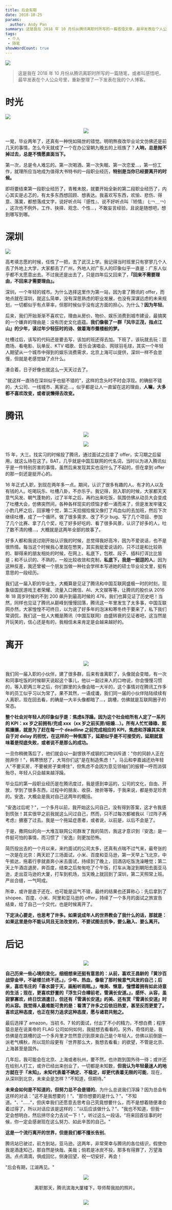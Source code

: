 ```yaml
---
title: 后会有期
date: 2018-10-25
params:
  author: Andy Pan
summary: 这是我在 2018 年 10 月份从腾讯离职时所写的一篇感悟文章，最早发表在个人公众号里，重新整理了一下发表在我的个人博客这里。
tags:
 - 个人
 - 随笔
showWordCount: true
---
```


![](https://res.strikefreedom.top/static_res/blog/figures/1440x90074209c29dfcf726-6af3c4c1.jpg)

> 这是我在 2018 年 10 月份从腾讯离职时所写的一篇随笔，或者叫感悟吧，最早发表在个人公众号里，重新整理了一下发表在我的个人博客。

# 时光

![](https://res.strikefreedom.top/static_res/blog/figures/11ea8b3b047b32b628e3c22c5cb41fa7sz20981-8576e506.gif)

```
```

<div align="center">

<div align="center"></div>

<div align="center"></div>

<div align="center"></div>

<div align="center"></div>

<img src="https://res.strikefreedom.top/static_res/blog/figures/f93132e16cc24a1e40eccd46b59574c1sz842675-300e11b2.gif" />  </div>

一晃，毕业两年了，还真有一种恍如隔世的错觉。明明熬夜改毕业论文仿佛还是前几天的事情，怎么今天就成了一个在办公室朝九晚五的上班族了？**人呐，总是抛不掉过去，总是不情愿直面当下。**

第一次，总是令人难忘的。第一次喝酒、第一次失眠、第一次恋爱...，第一份工作，就理所应当地成为值得大书特书的一段职业经历，**特别是当你已经要离开的时候。**

即将要结束第一段职业经历了，青稚未脱，就要开始全新的第二段职业经历了，内心其实是忐忑的，有太多东西想回顾、想表达。我喜欢写东西，欢愉、悲伤、得意、落寞，都想落成文字，说好听点叫『感性』、说不好听点叫『矫情』  (;￢＿￢)   ，这次也不例外，工作、抉择、观念、个性...，不敢妄言经验，且说是随想吧，想到哪写到哪。

# 深圳

![](https://res.strikefreedom.top/static_res/blog/figures/1YGUtlqZQqAJEtFFUWGbQ-1f164b05.jpeg)

高考填志愿的时候，任性了一把，去了武汉上学。我记得当时班里只有寥寥几个人去了外地上大学，大家都去了广州，外地人对广东人的印象似乎一直是：广东人似乎都不太愿意出去。不过我还是出去了，只是四年后又回来了，**『回来不需要理由，不回来才需要理由』。**

深圳，一个年轻的城市。为什么选择这里作为第一站，因为拿了腾讯的 offer，而地点就在深圳，就这么简单，没有深思熟虑的职业发展，也没有深谋远虑的未来规划，一切都似乎有点草率，但那时候似乎没有这方面的担心，为什么？**因为年轻**。

后来，我们开始渐渐不喜欢它，理由从房价、物价、娱乐消费到城市建设，最搞笑的一个嫌弃的理由是：没有历史文化底蕴。**我们像极了一群『风华正茂，指点江山』的少年，读过年少轻狂时的诗、做着海市蜃楼般的梦。**

吐槽过后，该写的代码还是要去写，该加的班还得去加。下班了，该玩就去玩：逛商场、看电影、玩单反、KTV 唱歌、音乐会演唱会、网球羽毛球，其实一个年轻人期望从一个城市中得到的娱乐消费需求，北京上海可以提供，深圳一样不会怠慢，但就是老感觉缺了点什么。

凑合着，日子好像也就这么一天天过去了。

"就这样一直待在深圳似乎也挺不错的"，这样的念头时不时会浮现。的确挺不错的，大公司、一线城市、离家近...，似乎都是让人一直留在这的理由，**人嘛，大多都不喜欢改变，或者说懒得去改变。**

# 腾讯

```
```

<div align="center">
<img src="https://res.strikefreedom.top/static_res/blog/figures/252b1b4031e248d1b7dc2c03592c82a3sz29047-d5248a7b.png" />

<img src="https://res.strikefreedom.top/static_res/blog/figures/8505b0960f901ead966d0d0c87b1790bsz25988-c2ee720c.jpg" /></div>

15 年，大三。找实习的时候投了腾讯，通过面试之后拿了 offer，实习期之后留用，就这么待在这了。BAT，几乎就是中国互联网的代名词，当时以为进入腾讯似乎是一件特别厉害的事情，虽然后来发现其实也没什么了不起的，但在拿到 offer 的那一刻还是挺开心的。

16 年正式入职，到现在两年多一点。期间，认识了很多有趣的人、有才的人以及有钱的人。吃喝玩乐、吐槽八卦，不亦乐乎。我记得，刚入职的时候，大家都天天意气风发、朝气蓬勃的，过了半年之后，再约出来吃饭，氛围仿佛从动员大会变成了吐槽大会，仿佛突然间，各种各样现实的烦恼才都一涌而来了，但是发发牢骚又小酌几杯之后，回家睡个觉，第二天拾掇拾掇又像打了鸡血似的去加班，然后下次继续吐槽，成了一个循环。做了很多需求、改了不少 bug、写了几个项目、参加了几个比赛、拿了几个奖，吃了好多好吃的、看了很多风景，认识了好多的人，吐了数不清的槽...，大概就是这两年全部的故事了。

好多人都和我说过刚开始认识我的时候，总觉得我好高冷，因为不爱说话，也不是很热情。每当这个时候我心里就在憋笑，其实我挺爱说话的，只不过是和比较熟的、聊得来的朋友相处的时候，在网上、私底下，包袱、段子、插科打诨比比皆是；和不认识的、不熟的，一般比较收敛和克制，**私底下，我是一挺逗的人**。因为这种反差，我还曾被一个朋友当做一种社会学样本写进她的硕士毕业论文里，挺有意思的一段经历。

我们这一届入职的毕业生，大概算是见证了腾讯和中国互联网盛极一时的时刻，现象级国民游戏王者荣耀、流量入口微信、AI、大文娱等等，让腾讯的股价从 2016 年 18 周岁时候的不到 200 飙升到最高时候的 476，我们也算见证了历史吧！当然，同样也见证了腾讯从巅峰到慢慢回落，腾讯这一年里发生了太多事，中国互联网亦然，大家惶惶不可终日，以为说了好多年的泡沫和寒冬终于要来了，私下我们常调侃，我们这一批人大概是腾讯（中国互联网）由盛转衰的见证者吧，这当然是开玩笑的，信心还是有的，我相信未来肯定是会越来越好的。

# 离开

```
```

<div align="center">
<img src="https://res.strikefreedom.top/static_res/blog/figures/500fd9f9d72a605988ac4a832d34349b023bbaef.png" /></div>

我们同一届入职的小伙伴，建了很多群，后来有谁离职了，头像就会变暗，有一次和同事吃饭的时候聊天说起这个事儿，他以一副过来人的口吻说，你会慢慢习惯的，等入职两三年之后，你们群里的头像会暗一大半的，这个事情对在腾讯工作多年的员工似乎习以为常了。果不其然，一语成谶，我们同一届的小伙伴陆陆续续有人离职，现在回去看，的确是一大半头像都暗了...，跳槽，仿佛就是互联网圈子的常态。

**整个社会对年轻人的印象似乎是：焦虑&浮躁。因为这个社会给所有人定了一系列的 KPI：xx 岁之前拥有/完成 xxx（xx 岁之前买房/结婚...）。所有人忙忙碌碌、熙熙攘攘，就是为了赶在每一个 deadline 之前完成相应的 KPI，焦虑和浮躁其实来自于对 delay 的担忧，在这样的一种氛围下，延期似乎是不可接受的，延期就意味着是彻底失败，或者说不是那么的成功。**

一旦你稍微落后了，他们就会以一副恨铁不成钢的口吻训斥道："你的同龄人正在抛弃你！"，韩寒愤怒了，大骂你们这"是在制造焦虑！"，马云和李嘉诚还劝年轻人"不要买房，不要被房子束缚住"，但焦虑不会因为意见领袖们的振臂一呼而消弭殆尽，年轻人只会越来越浮躁。

毕业后的第一段职业经历是在腾讯度过，我是感到幸运的，公司的文化，自由、开放，学到了很多东西，过程中的朋友、收获、挫折等等，于我来说，都是弥足珍贵的。安逸，大概会是我对自己这两年的概括。

"安逸过后呢？"，一个多月以前，我开始这么问自己，没有得到答案，这才令我感到慌张！其实很早之前我就这么问过自己，然而，只不过每次都被我以『过阵子再考虑』搪塞了过去。我是一个拖延症患者，或者说，以前是，以后不会是了。

于是，撒网似的向一大堆互联网公司群发了我的简历，我这才意识到『安逸』是一件挺可怕的事情，而习惯了『安逸』则更加恐怖。

简历投出去的一个月以来，来约面试的公司太多，还真有点喘不过气来，最夸张的一次是在北京：两天赶了三场面试，小米、百度和亚马逊，第一天早上飞北京，中午抵达，拖着行李就直奔小米去面试，持续到了晚上，回酒店吃饭洗澡睡觉；第二天上午酒店退房，奔百度，结束之后匆匆吃了个午饭，打车从海淀到朝阳去面亚马逊，走出亚马逊的大厦，打车到机场，当天晚上就回到了深圳，第二天照常上班。严丝合缝，一气呵成。

所幸，或许是底子还在、也可能是运气不错，最终的结果也还算称心：先后拿到了 shopee、百度、小米、阿里和亚马逊的 offer，持续了一个多月的面试之旅宣告结束，给了自己一个交代，也是时候离开了。

**下定决心要走，也思考了许多。如果说成年人的世界教会了我什么的话，那就是：如果这里是你不能认同且无法改变的，不要试图去抗争，要么融入、要么离开。**

# 后记

```
```

<div align="center">
<img src="https://res.strikefreedom.top/static_res/blog/figures/142f02ccabf50dab107ae88d0fe0e2a6sz1035945-42f111b6.gif" /></div>

**自己历来一些心境的变化，细细想来还挺有意思的：从前，喜欢王昌龄的『黄沙百战穿金甲，不破楼兰终不还。』，少年、热血，像极了那时候意气风发的自己；后来，喜欢韦庄的『春水碧于天，画船听雨眠。』，唯美、惬意，憧憬着拥有如此诗意的生活；现在，更喜欢舒亶的『浮生只合樽前老，雪满长安道。』，感怀、从容，虽寂寥寡欢，终日饮酒遣日，但还有『雪满长安道』的美、还有赏『雪满长安道』时的从容。我觉得人最难能可贵的是：看清了许多之后依旧热爱，甚至反而更爱了。喜欢这种态度，也正在努力追求这种态度，愿与诸君共勉之。**

最后选择了 amazon，当初 6、7 轮的面试，付出了不小的精力，不想白费；程序猿总是在说美帝的 FLAG 公司如何如何，我挺想去看看的。另外，奇怪的是，我仿佛是在跳槽的这一个多月里才忽然意识到原来自己是个年轻人，仿佛以前倒是一派老气横秋，所以现阶段更有『世界那么大，我想去看看』的欲望，不管是北京、上海甚至是国外。

几年后，我可能会在北京、上海或者杭州，要不然，也许跑到国外待一待；或许还在给别人打工，或许已经出来创业了，一切都是未知数，**但我认为年轻最迷人的地方就在于『未知』，未知代表着不确定、不稳定，却更代表着无限的可能**，现在，从深圳到北京，未来会是怎样？“不知道，但期待。”

**未来会如何是不知道的，但努力总不会是错的**。为什么总说我们浮躁？因为总会有这样的对话："这不是我想要的！"、"那你想要的是什么？"、"不知道。"、"......"，但庆幸我们还愿意去思考自己究竟想要什么，而不是想着随便凑合着过得了，所以对话应该是这样的："以后应该做什么？"、"我也不知道，但我一定会想明白，然后拼尽全力去试一下！"，听过这么一段话，"将来回首往事的时候，你一定会感谢现在这么努力、如此辛苦的自己。"

**这是一个流行离开的世界，但是我们都不擅长告别**。

腾讯站已驶过，前方到站，亚马逊。这两年，非常荣幸与腾讯的各位结识，假使你我是酒逢知己，那自然是快哉、美哉；倘若是冰炭不投，那多有得罪了，万望海涵。点点滴滴，俱成回忆，侧身回望，祝一切安好，再会！

"后会有期，江湖再见。"

<div align="center"><img src="https://res.strikefreedom.top/static_res/blog/figures/IMG10192-3c709506.JPG" /></div>
<p align="center">离职那天，腾讯滨海大厦楼下，导师帮我拍的照片。</p>

```
```

<div align="center">

<img src="https://res.strikefreedom.top/static_res/blog/figures/dce3459e883dd87bb094a1e45564db57sz160006-addfce29.gif" />  </div>
